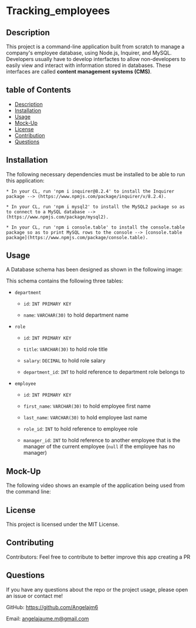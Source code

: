# Tracking_employees

## Description

This project is a command-line application bulit from scratch to manage a company's employee database, using Node.js, Inquirer, and MySQL. Developers usually have to develop interfactes to allow non-developers to easily view and interact with information stored in databases. These interfaces are called **content management systems (CMS)**.

## table of Contents
- [Description](#Description)
- [Installation](#Installation)
- [Usage](#Usage)
- [Mock-Up](#Mock-Up)
- [License](#License)
- [Contribution](#Contributing)
- [Questions](#Questions)


## Installation
The following necessary dependencies must be installed to be able to run this application:


    * In your CL, run 'npm i inquirer@8.2.4' to install the Inquirer package --> (https://www.npmjs.com/package/inquirer/v/8.2.4).

    * In your CL, run 'npm i mysql2' to install the MySQL2 package so as to connect to a MySQL database --> (https://www.npmjs.com/package/mysql2).

    * In your CL, run 'npm i console.table' to install the console.table package so as to print MySQL rows to the console --> [console.table package](https://www.npmjs.com/package/console.table).


## Usage
A Database schema has been designed as shown in the following image:



This schema contains the following three tables:

* `department`

    * `id`: `INT PRIMARY KEY`

    * `name`: `VARCHAR(30)` to hold department name

* `role`

    * `id`: `INT PRIMARY KEY`

    * `title`: `VARCHAR(30)` to hold role title

    * `salary`: `DECIMAL` to hold role salary

    * `department_id`: `INT` to hold reference to department role belongs to

* `employee`

    * `id`: `INT PRIMARY KEY`

    * `first_name`: `VARCHAR(30)` to hold employee first name

    * `last_name`: `VARCHAR(30)` to hold employee last name

    * `role_id`: `INT` to hold reference to employee role

    * `manager_id`: `INT` to hold reference to another employee that is the manager of the current employee (`null` if the employee has no manager)

## Mock-Up
The following video shows an example of the application being used from the command line:


## License
This project is licensed under the MIT License. 


## Contributing
Contributors: Feel free to contribute to better improve this app creating a PR


## Questions
If you have any questions about the repo or the project usage, please open an issue or contact me!

GitHub: https://github.com/Angelajm6

Email: angelajaume.m@gmail.com